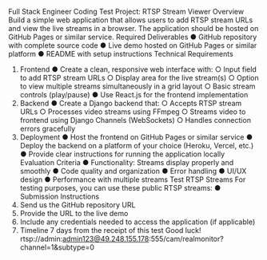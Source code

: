 Full Stack Engineer Coding Test
Project: RTSP Stream Viewer
Overview
Build a simple web application that allows users to add RTSP stream URLs and view the
live streams in a browser. The application should be hosted on GitHub Pages or similar
service.
Required Deliverables
● GitHub repository with complete source code
● Live demo hosted on GitHub Pages or similar platform
● README with setup instructions
Technical Requirements
1. Frontend
● Create a clean, responsive web interface with:
○ Input field to add RTSP stream URLs
○ Display area for the live stream(s)
○ Option to view multiple streams simultaneously in a grid layout
○ Basic stream controls (play/pause)
● Use React.js for the frontend implementation
2. Backend
● Create a Django backend that:
○ Accepts RTSP stream URLs
○ Processes video streams using FFmpeg
○ Streams video to frontend using Django Channels (WebSockets)
○ Handles connection errors gracefully
3. Deployment
● Host the frontend on GitHub Pages or similar service
● Deploy the backend on a platform of your choice (Heroku, Vercel, etc.)
● Provide clear instructions for running the application locally
Evaluation Criteria
● Functionality: Streams display properly and smoothly
● Code quality and organization
● Error handling
● UI/UX design
● Performance with multiple streams
Test RTSP Streams
For testing purposes, you can use these public RTSP streams:
●
Submission Instructions
1. Send us the GitHub repository URL
2. Provide the URL to the live demo
3. Include any credentials needed to access the application (if applicable)
4. Timeline 7 days from the receipt of this test
Good luck!
rtsp://admin:admin123@49.248.155.178:555/cam/realmonitor?channel=1&subtype=0